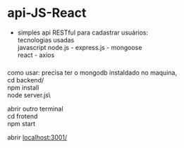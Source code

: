 ﻿# api-JS-React
* simples api RESTful para cadastrar usuários:\
tecnologias usadas\
javascript
node.js -
express.js -
mongoose\
react - 
axios
###
como usar:
precisa ter o  mongodb instaldado no maquina,\
cd backend/\
npm install\
node server.js\

abrir outro terminal\
cd frotend\
npm start

abrir [localhost:3001/](http://localhost:3001)


